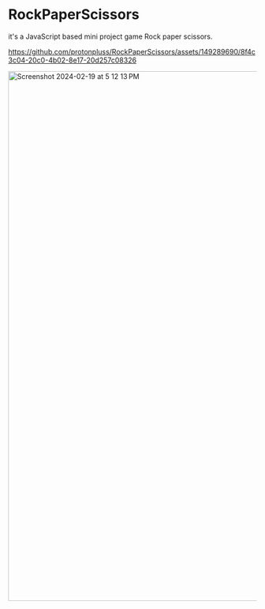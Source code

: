 # RockPaperScissors
it's a JavaScript based mini project game Rock paper scissors.




https://github.com/protonpluss/RockPaperScissors/assets/149289690/8f4c3c04-20c0-4b02-8e17-20d257c08326

<img width="1073" alt="Screenshot 2024-02-19 at 5 12 13 PM" src="https://github.com/protonpluss/RockPaperScissors/assets/149289690/9582c1db-1788-4fbc-8304-bc699ccedc99">
